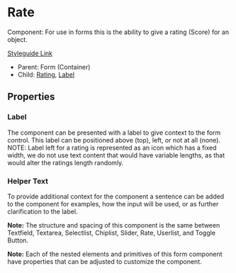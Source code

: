 # Rate

Component: For use in forms this is the ability to give a rating (Score) for an object.

[Styleguide Link](https://zpl.io/2jyBKZp)

- Parent: Form (Container)
- Child: [Rating](https://github.com/able-app/docs/blob/eef9f3c020c201502a019121fb1f8b07435d9d55/controls/%CE%B5%20elements/rating/rating.md), [Label]()

## Properties

### Label

The component can be presented with a label to give context to the form control.  This label can be positioned above (top), left, or not at all (none). NOTE: Label left for a rating is represented as an icon which has a fixed width, we do not use text content that would have variable lengths, as that would alter the ratings length randomly.

### Helper Text

To provide additional context for the component a sentence can be added to the component for examples, how the input will be used, or as further clarification to the label.

**Note:** The structure and spacing of this component is the same between Textfield, Textarea, Selectlist, Chiplist, Slider, Rate, Userlist, and Toggle Button.

**Note:** Each of the nested elements and primitives of this form component have properties that can be adjusted to customize the component.